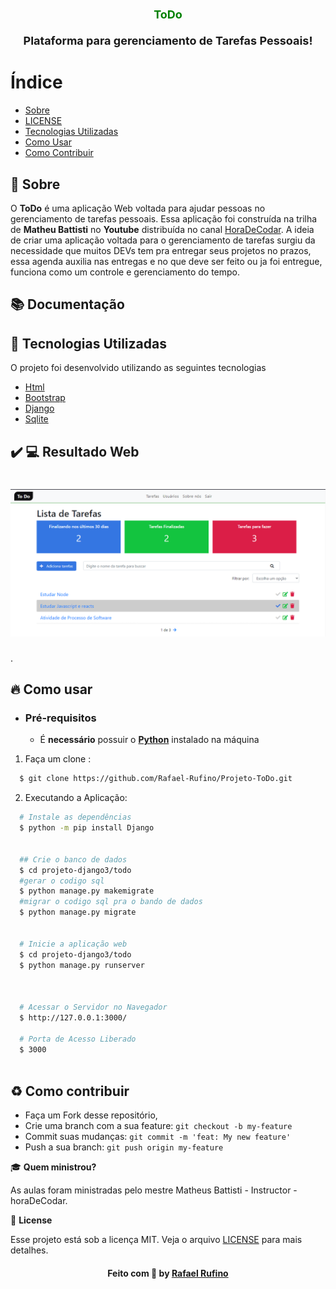 

<h3 align="center" style= "font-size:18px";>
    <b style = "color: green";>ToDo</b>
    <br><br>
    <b> Plataforma para gerenciamento de Tarefas Pessoais!</b>  
    <br>
</h3>



# Índice

- [Sobre](#sobre)
- [LICENSE](#license)
- [Tecnologias Utilizadas](#tecnologias-utilizadas)
- [Como Usar](#como-usar)
- [Como Contribuir](#como-contribuir)

<a id="sobre"></a>


## :bookmark: Sobre

	
O <strong>ToDo</strong> é uma aplicação Web voltada para ajudar pessoas no gerenciamento de tarefas pessoais.
Essa aplicação foi construída na trilha de <strong>Matheu Battisti</strong> no <strong>Youtube</strong> distribuída no canal [HoraDeCodar](https://www.youtube.com/watch?v=93sDfZn89nM&list=PLnDvRpP8BnewqnMzRnBT5LeTpld5bMvsj&index=20&ab_channel=MatheusBattisti-HoradeCodar). A ideia de criar uma aplicação voltada para o gerenciamento de tarefas surgiu da necessidade que muitos DEVs tem pra entregar seus projetos  no prazos, essa agenda auxilia nas entregas e no que deve ser feito ou ja foi entregue, funciona como um controle e gerenciamento do tempo.
<a id="documentacao"></a>

## :books: Documentação




<a id="tecnologias-utilizadas"></a>

## :rocket: Tecnologias Utilizadas

O projeto foi desenvolvido utilizando as seguintes tecnologias

- [Html](https://developer.mozilla.org/pt-BR/docs/Aprender/HTML/Introducao_ao_HTML)
- [Bootstrap](https://getbootstrap.com/docs/5.0/getting-started/introduction/)
- [Django](https://docs.djangoproject.com/en/3.1/)
- [Sqlite](https://sqlite.org/docs.html)



## :heavy_check_mark: :computer: Resultado Web

<h1 align="center">
    <img alt="Web Home" src="./.github/ToDo.png" width="600px">
</h1>

<a id="como-usar"></a>.

## :fire: Como usar

- ### **Pré-requisitos**

  - É **necessário** possuir o **[Python](https://www.python.org/)** instalado na máquina

  

1. Faça um clone :

```sh
  $ git clone https://github.com/Rafael-Rufino/Projeto-ToDo.git

```

2. Executando a Aplicação:

```sh
  # Instale as dependências
  $ python -m pip install Django


  ## Crie o banco de dados
  $ cd projeto-django3/todo
  #gerar o codigo sql
  $ python manage.py makemigrate
  #migrar o codigo sql pra o bando de dados 
  $ python manage.py migrate


  # Inicie a aplicação web
  $ cd projeto-django3/todo
  $ python manage.py runserver


  
  # Acessar o Servidor no Navegador
  $ http://127.0.0.1:3000/
 
  # Porta de Acesso Liberado
  $ 3000



```


## :recycle: Como contribuir

- Faça um Fork desse repositório,
- Crie uma branch com a sua feature: `git checkout -b my-feature`
- Commit suas mudanças: `git commit -m 'feat: My new feature'`
- Push a sua branch: `git push origin my-feature`


🎓 **Quem ministrou?**

As aulas foram ministradas pelo mestre Matheus Battisti - Instructor - horaDeCodar.

📝 **License**

Esse projeto está sob a licença MIT. Veja o arquivo [LICENSE](LICENSE.md) para mais detalhes.




<h4 align="center">
    Feito com 💜 by <a href="https://www.linkedin.com/in/rafael-r-dos-santos-b889311ba/" target="_blank">Rafael Rufino</a>
</h4>



